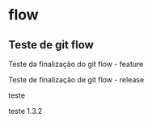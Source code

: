 # flow
## Teste de git flow

Teste da finalização do git flow - feature

Teste de finalização de git flow - release

teste

teste 1.3.2